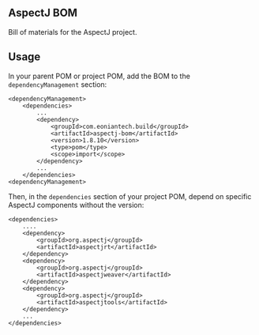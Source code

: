 ## AspectJ BOM
Bill of materials for the AspectJ project.


## Usage
In your parent POM or project POM, add the BOM to the `dependencyManagement` section:
```
<dependencyManagement>
    <dependencies>
        ...
        <dependency>
            <groupId>com.eoniantech.build</groupId>
            <artifactId>aspectj-bom</artifactId>
            <version>1.8.10</version>
            <type>pom</type>
            <scope>import</scope>
        </dependency>
        ...
    </dependencies> 
<dependencyManagement>
```

Then, in the `dependencies` section of your project POM, depend on specific AspectJ components without the version:

```
<dependencies>
    ....
    <dependency>
        <groupId>org.aspectj</groupId>
        <artifactId>aspectjrt</artifactId>
    </dependency>
    <dependency>
        <groupId>org.aspectj</groupId>
        <artifactId>aspectjweaver</artifactId>
    </dependency>
    <dependency>
        <groupId>org.aspectj</groupId>
        <artifactId>aspectjtools</artifactId>
    </dependency>
    ...
</dependencies>   
